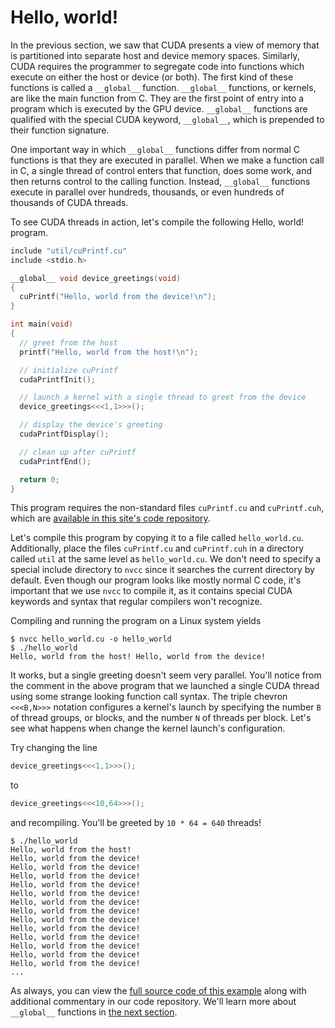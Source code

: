 # Hello, world!

In the previous section, we saw that CUDA presents a view of memory that is
partitioned into separate host and device memory spaces. Similarly, CUDA
requires the programmer to segregate code into functions which execute on
either the host or device (or both). The first kind of these functions is
called a `__global__` function. `__global__` functions, or kernels, are like the
main function from C. They are the first point of entry into a program which is
executed by the GPU device. `__global__` functions are qualified with the special
CUDA keyword, `__global__`, which is prepended to their function signature.

One important way in which `__global__` functions differ from normal C functions
is that they are executed in parallel. When we make a function call in C, a
single thread of control enters that function, does some work, and then returns
control to the calling function. Instead, `__global__` functions execute in
parallel over hundreds, thousands, or even hundreds of thousands of CUDA
threads.

To see CUDA threads in action, let's compile the following Hello, world! program.

```c++
include "util/cuPrintf.cu"
include <stdio.h>

__global__ void device_greetings(void)
{
  cuPrintf("Hello, world from the device!\n");
}

int main(void)
{
  // greet from the host
  printf("Hello, world from the host!\n");

  // initialize cuPrintf
  cudaPrintfInit();

  // launch a kernel with a single thread to greet from the device
  device_greetings<<<1,1>>>();

  // display the device's greeting
  cudaPrintfDisplay();

  // clean up after cuPrintf
  cudaPrintfEnd();

  return 0;
}
```

This program requires the non-standard files `cuPrintf.cu` and `cuPrintf.cuh`,
which are [available in this site's code repository](util).

Let's compile this program by copying it to a file called `hello_world.cu`.
Additionally, place the files `cuPrintf.cu` and `cuPrintf.cuh` in a directory
called `util` at the same level as `hello_world.cu`. We don't need to specify a
special include directory to `nvcc` since it searches the current directory by
default. Even though our program looks like mostly normal C code, it's
important that we use `nvcc` to compile it, as it contains special CUDA
keywords and syntax that regular compilers won't recognize.

Compiling and running the program on a Linux system yields

```
$ nvcc hello_world.cu -o hello_world
$ ./hello_world
Hello, world from the host! Hello, world from the device!
```

It works, but a single greeting doesn't seem very parallel. You'll notice from
the comment in the above program that we launched a single CUDA thread using
some strange looking function call syntax. The triple chevron `<<<B,N>>>`
notation configures a kernel's launch by specifying the number `B` of thread
groups, or blocks, and the number `N` of threads per block. Let's see what
happens when change the kernel launch's configuration.

Try changing the line

```c++
device_greetings<<<1,1>>>();
```

to

```c++
device_greetings<<<10,64>>>();
```

and recompiling. You'll be greeted by `10 * 64 = 640` threads!

```
$ ./hello_world
Hello, world from the host!
Hello, world from the device!
Hello, world from the device!
Hello, world from the device!
Hello, world from the device!
Hello, world from the device!
Hello, world from the device!
Hello, world from the device!
Hello, world from the device!
Hello, world from the device!
Hello, world from the device!
Hello, world from the device!
Hello, world from the device!
Hello, world from the device!
...
```

As always, you can view the [full source code of this example](hello_world.cu)
along with additional commentary in our code repository. We'll learn more
about `__global__` functions in [the next section](3_global_functions.md).

